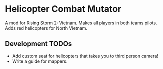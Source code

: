 # Helicopter Combat Mutator

A mod for Rising Storm 2: Vietnam. Makes all players in both teams pilots.
Adds red helicopters for North Vietnam.


## Development TODOs

- Add custom seat for helicopters that takes you to third person camera!
- Write a guide for mappers.
